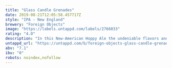 ```yaml
---
title: "Glass Candle Grenades"
date: 2019-08-21T12:05:58.457717Z
style: "IPA - New England"
brewery: "Foreign Objects"
image: "https://labels.untappd.com/labels/2766033"
rating: "4.0"
description: "In this New-American Hoppy Ale the undeniable flavors and olfactory sensations of tropical citrus, peach-nectar and sweet lime burst and explode from the combination of Motueka, Centennial, and Simcoe hops.  Obscure as we are, a glass candle has shown us the way. This is the sound of inspiration."
untappd_url: "https://untappd.com/b/foreign-objects-glass-candle-grenades/2766033"
abv: "7.1"
ibu: "0"
robots: noindex,nofollow
---
```

